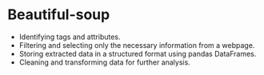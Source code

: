 # Beautiful-soup

* Identifying tags and attributes.
* Filtering and selecting only the necessary information from a webpage.
* Storing extracted data in a structured format using pandas DataFrames.
* Cleaning and transforming data for further analysis.
